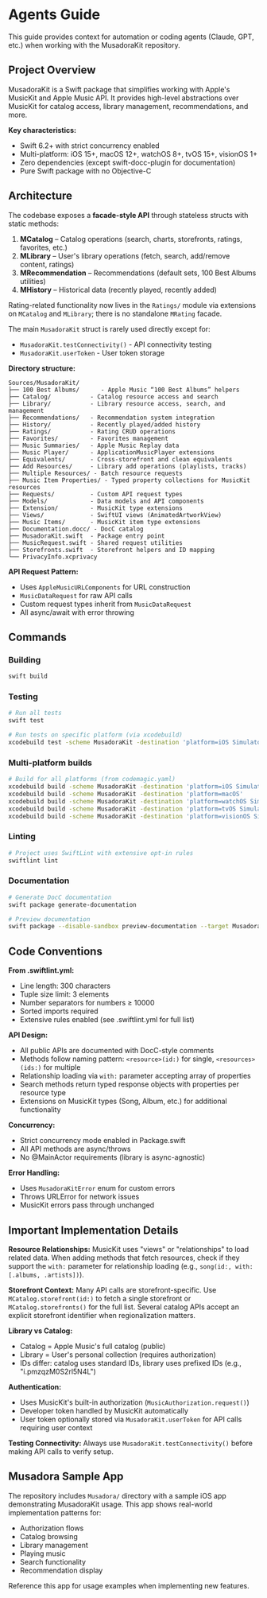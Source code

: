 # Agents Guide

This guide provides context for automation or coding agents (Claude, GPT, etc.) when working with the MusadoraKit repository.

## Project Overview

MusadoraKit is a Swift package that simplifies working with Apple's MusicKit and Apple Music API. It provides high-level abstractions over MusicKit for catalog access, library management, recommendations, and more.

**Key characteristics:**
- Swift 6.2+ with strict concurrency enabled
- Multi-platform: iOS 15+, macOS 12+, watchOS 8+, tvOS 15+, visionOS 1+
- Zero dependencies (except swift-docc-plugin for documentation)
- Pure Swift package with no Objective-C

## Architecture

The codebase exposes a **facade-style API** through stateless structs with static methods:

1. **MCatalog** – Catalog operations (search, charts, storefronts, ratings, favorites, etc.)
2. **MLibrary** – User's library operations (fetch, search, add/remove content, ratings)
3. **MRecommendation** – Recommendations (default sets, 100 Best Albums utilities)
4. **MHistory** – Historical data (recently played, recently added)

Rating-related functionality now lives in the `Ratings/` module via extensions on `MCatalog` and `MLibrary`; there is no standalone `MRating` facade.

The main `MusadoraKit` struct is rarely used directly except for:
- `MusadoraKit.testConnectivity()` - API connectivity testing
- `MusadoraKit.userToken` - User token storage

**Directory structure:**
```
Sources/MusadoraKit/
├── 100 Best Albums/      - Apple Music “100 Best Albums” helpers
├── Catalog/           - Catalog resource access and search
├── Library/           - Library resource access, search, and management
├── Recommendations/   - Recommendation system integration
├── History/           - Recently played/added history
├── Ratings/           - Rating CRUD operations
├── Favorites/         - Favorites management
├── Music Summaries/   - Apple Music Replay data
├── Music Player/      - ApplicationMusicPlayer extensions
├── Equivalents/       - Cross-storefront and clean equivalents
├── Add Resources/     - Library add operations (playlists, tracks)
├── Multiple Resources/ - Batch resource requests
├── Music Item Properties/ - Typed property collections for MusicKit resources
├── Requests/          - Custom API request types
├── Models/            - Data models and API components
├── Extension/         - MusicKit type extensions
├── Views/             - SwiftUI views (AnimatedArtworkView)
├── Music Items/       - MusicKit item type extensions
├── Documentation.docc/ - DocC catalog
├── MusadoraKit.swift  - Package entry point
├── MusicRequest.swift - Shared request utilities
├── Storefronts.swift  - Storefront helpers and ID mapping
└── PrivacyInfo.xcprivacy
```

**API Request Pattern:**
- Uses `AppleMusicURLComponents` for URL construction
- `MusicDataRequest` for raw API calls
- Custom request types inherit from `MusicDataRequest`
- All async/await with error throwing

## Commands

### Building
```bash
swift build
```

### Testing
```bash
# Run all tests
swift test

# Run tests on specific platform (via xcodebuild)
xcodebuild test -scheme MusadoraKit -destination 'platform=iOS Simulator,name=iPhone 17'
```

### Multi-platform builds
```bash
# Build for all platforms (from codemagic.yaml)
xcodebuild build -scheme MusadoraKit -destination 'platform=iOS Simulator,name=iPhone 17'
xcodebuild build -scheme MusadoraKit -destination 'platform=macOS'
xcodebuild build -scheme MusadoraKit -destination 'platform=watchOS Simulator,name=Apple Watch Ultra 2 (49mm)'
xcodebuild build -scheme MusadoraKit -destination 'platform=tvOS Simulator,name=Apple TV 4K (3rd generation)'
xcodebuild build -scheme MusadoraKit -destination 'platform=visionOS Simulator,name=Apple Vision Pro'
```

### Linting
```bash
# Project uses SwiftLint with extensive opt-in rules
swiftlint lint
```

### Documentation
```bash
# Generate DocC documentation
swift package generate-documentation

# Preview documentation
swift package --disable-sandbox preview-documentation --target MusadoraKit
```

## Code Conventions

**From .swiftlint.yml:**
- Line length: 300 characters
- Tuple size limit: 3 elements
- Number separators for numbers ≥ 10000
- Sorted imports required
- Extensive rules enabled (see .swiftlint.yml for full list)

**API Design:**
- All public APIs are documented with DocC-style comments
- Methods follow naming pattern: `<resource>(id:)` for single, `<resources>(ids:)` for multiple
- Relationship loading via `with:` parameter accepting array of properties
- Search methods return typed response objects with properties per resource type
- Extensions on MusicKit types (Song, Album, etc.) for additional functionality

**Concurrency:**
- Strict concurrency mode enabled in Package.swift
- All API methods are async/throws
- No @MainActor requirements (library is async-agnostic)

**Error Handling:**
- Uses `MusadoraKitError` enum for custom errors
- Throws URLError for network issues
- MusicKit errors pass through unchanged

## Important Implementation Details

**Resource Relationships:**
MusicKit uses "views" or "relationships" to load related data. When adding methods that fetch resources, check if they support the `with:` parameter for relationship loading (e.g., `song(id:, with: [.albums, .artists])`).

**Storefront Context:**
Many API calls are storefront-specific. Use `MCatalog.storefront(id:)` to fetch a single storefront or `MCatalog.storefronts()` for the full list. Several catalog APIs accept an explicit storefront identifier when regionalization matters.

**Library vs Catalog:**
- Catalog = Apple Music's full catalog (public)
- Library = User's personal collection (requires authorization)
- IDs differ: catalog uses standard IDs, library uses prefixed IDs (e.g., "i.pmzqzM0S2rl5N4L")

**Authentication:**
- Uses MusicKit's built-in authorization (`MusicAuthorization.request()`)
- Developer token handled by MusicKit automatically
- User token optionally stored via `MusadoraKit.userToken` for API calls requiring user context

**Testing Connectivity:**
Always use `MusadoraKit.testConnectivity()` before making API calls to verify setup.

## Musadora Sample App

The repository includes `Musadora/` directory with a sample iOS app demonstrating MusadoraKit usage. This app shows real-world implementation patterns for:
- Authorization flows
- Catalog browsing
- Library management
- Playing music
- Search functionality
- Recommendation display

Reference this app for usage examples when implementing new features.
